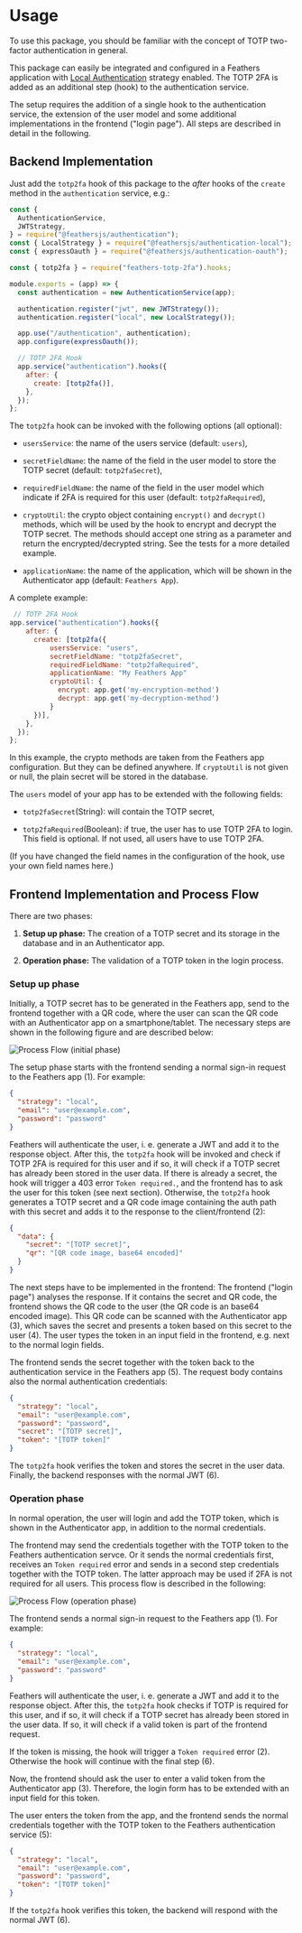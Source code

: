# Usage

To use this package, you should be familiar with the concept of TOTP two-factor authentication in general.

This package can easily be integrated and configured in a Feathers application with [Local Authentication](https://docs.feathersjs.com/api/authentication/local.html) strategy enabled. The TOTP 2FA is added as an additional step (hook) to the authentication service.

The setup requires the addition of a single hook to the authentication service, the extension of the user model and some additional implementations in the frontend ("login page"). All steps are described in detail in the following.

## Backend Implementation

Just add the `totp2fa` hook of this package to the _after_ hooks of the `create` method in the `authentication` service, e.g.:

```js
const {
  AuthenticationService,
  JWTStrategy,
} = require("@feathersjs/authentication");
const { LocalStrategy } = require("@feathersjs/authentication-local");
const { expressOauth } = require("@feathersjs/authentication-oauth");

const { totp2fa } = require("feathers-totp-2fa").hooks;

module.exports = (app) => {
  const authentication = new AuthenticationService(app);

  authentication.register("jwt", new JWTStrategy());
  authentication.register("local", new LocalStrategy());

  app.use("/authentication", authentication);
  app.configure(expressOauth());

  // TOTP 2FA Hook
  app.service("authentication").hooks({
    after: {
      create: [totp2fa()],
    },
  });
};
```

The `totp2fa` hook can be invoked with the following options (all optional):

- `usersService`: the name of the users service (default: `users`),

- `secretFieldName`: the name of the field in the user model to store the TOTP secret (default: `totp2faSecret`),

- `requiredFieldName`: the name of the field in the user model which indicate if 2FA is required for this user (default: `totp2faRequired`),

- `cryptoUtil`: the crypto object containing `encrypt()` and `decrypt()` methods, which will be used by the hook to encrypt and decrypt the TOTP secret. The methods should accept one string as a parameter and return the encrypted/decrypted string. See the tests for a more detailed example.

- `applicationName`: the name of the application, which will be shown in the Authenticator app (default: `Feathers App`).

A complete example:

```js
 // TOTP 2FA Hook
app.service("authentication").hooks({
    after: {
      create: [totp2fa({
          usersService: "users",
          secretFieldName: "totp2faSecret",
          requiredFieldName: "totp2faRequired",
          applicationName: "My Feathers App"
          cryptoUtil: {
            encrypt: app.get('my-encryption-method')
            decrypt: app.get('my-decryption-method')
          }
      })],
    },
  });
};
```

In this example, the crypto methods are taken from the Feathers app configuration. But they can be defined anywhere. If `cryptoUtil` is not given or null, the plain secret will be stored in the database.

The `users` model of your app has to be extended with the following fields:

- `totp2faSecret`(String): will contain the TOTP secret,

- `totp2faRequired`(Boolean): if true, the user has to use TOTP 2FA to login. This field is optional. If not used, all users have to use TOTP 2FA.

(If you have changed the field names in the configuration of the hook, use your own field names here.)

## Frontend Implementation and Process Flow

There are two phases:

1. **Setup up phase:** The creation of a TOTP secret and its storage in the database and in an Authenticator app.

2. **Operation phase:** The validation of a TOTP token in the login process.

### Setup up phase

Initially, a TOTP secret has to be generated in the Feathers app, send to the frontend together with a QR code, where the user can scan the QR code with an Authenticator app on a smartphone/tablet. The necessary steps are shown in the following figure and are described below:

![Process Flow (initial phase)](images/process_flow_initial.png)

The setup phase starts with the frontend sending a normal sign-in request to the Feathers app (1). For example:

```json
{
  "strategy": "local",
  "email": "user@example.com",
  "password": "password"
}
```

Feathers will authenticate the user, i. e. generate a JWT and add it to the response object. After this, the `totp2fa` hook will be invoked and check if TOTP 2FA is required for this user and if so, it will check if a TOTP secret has already been stored in the user data. If there is already a secret, the hook will trigger a 403 error `Token required.`, and the frontend has to ask the user for this token (see next section). Otherwise, the `totp2fa` hook generates a TOTP secret and a QR code image containing the auth path with this secret and adds it to the response to the client/frontend (2):

```json
{
  "data": {
    "secret": "[TOTP secret]",
    "qr": "[QR code image, base64 encoded]"
  }
}
```

The next steps have to be implemented in the frontend: The frontend ("login page") analyses the response. If it contains the secret and QR code, the frontend shows the QR code to the user (the QR code is an base64 encoded image). This QR code can be scanned with the Authenticator app (3), which saves the secret and presents a token based on this secret to the user (4). The user types the token in an input field in the frontend, e.g. next to the normal login fields.

The frontend sends the secret together with the token back to the authentication service in the Feathers app (5). The request body contains also the normal authentication credentials:

```json
{
  "strategy": "local",
  "email": "user@example.com",
  "password": "password",
  "secret": "[TOTP secret]",
  "token": "[TOTP token]"
}
```

The `totp2fa` hook verifies the token and stores the secret in the user data. Finally, the backend responses with the normal JWT (6).

### Operation phase

In normal operation, the user will login and add the TOTP token, which is shown in the Authenticator app, in addition to the normal credentials.

The frontend may send the credentials together with the TOTP token to the Feathers authentication servce. Or it sends the normal credentials first, receives an `Token required` error and sends in a second step credentials together with the TOTP token. The latter approach may be used if 2FA is not required for all users. This process flow is described in the following:

![Process Flow (operation phase)](images/process_flow.png)

The frontend sends a normal sign-in request to the Feathers app (1). For example:

```json
{
  "strategy": "local",
  "email": "user@example.com",
  "password": "password"
}
```

Feathers will authenticate the user, i. e. generate a JWT and add it to the response object. After this, the `totp2fa` hook checks if TOTP is required for this user, and if so, it will check if a TOTP secret has already been stored in the user data. If so, it will check if a valid token is part of the frontend request.

If the token is missing, the hook will trigger a `Token required` error (2). Otherwise the hook will continue with the final step (6).

Now, the frontend should ask the user to enter a valid token from the Authenticator app (3). Therefore, the login form has to be extended with an input field for this token.

The user enters the token from the app, and the frontend sends the normal credentials together with the TOTP token to the Feathers authentication service (5):

```json
{
  "strategy": "local",
  "email": "user@example.com",
  "password": "password",
  "token": "[TOTP token]"
}
```

If the `totp2fa` hook verifies this token, the backend will respond with the normal JWT (6).

